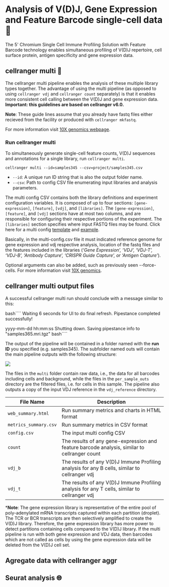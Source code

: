 # Analysis of V(D)J, Gene Expression and Feature Barcode single-cell data :art:
The 5' Chromium Single Cell Immune Profiling Solution with Feature Barcode technology enables simultaneous profiling of V(D)J repertoire, cell surface protein, antigen specificity and gene expression data.

## cellranger multi :octopus:

The cellranger multi pipeline enables the analysis of these multiple library types together. The advantage of using the multi pipeline (as opposed to using `cellranger vdj` and `cellranger count` separately) is that it enables more consistent cell calling between the V(D)J and gene expression data. **Important: this guidelines are based on cellranger v6.0.**

**Note**: These guide lines assume that you already have fastq files either recieved from the facility or produced with `cellranger mkfastq`.

For more information visit [10X genomics webpage](https://support.10xgenomics.com/single-cell-vdj/software/pipelines/latest/using/multi).

### Run cellranger multi

To simultaneously generate single-cell feature counts, V(D)J sequences and annotations for a single library, run `cellranger multi`.

````
cellranger multi --id=samples345 --csv=project/samples345.csv
````

* `--id`: A unique run ID string that is also the output folder name.
* `--csv`: Path to config CSV file enumerating input libraries and analysis parameters.

The multi config CSV contains both the library definitions and experiment configuration variables. It is composed of up to four sections: `[gene-expression]`, `[feature]`, `[vdj]`, and `[libraries]`. The `[gene-expression]`, `[feature]`, and `[vdj]` sections have at most two columns, and are responsible for configuring their respective portions of the experiment. The `[libraries]` section specifies where input FASTQ files may be found. Click here for a multi config [template](https://github.com/patriciasolesanchez/PSlab/blob/master/Single_cell_RNAseq_10x/Multi-modal/multi_config_template.csv) and [example](https://github.com/patriciasolesanchez/PSlab/blob/master/Single_cell_RNAseq_10x/Multi-modal/multi_config_example.csv).

Basically, in the multi-config.csv file it must indicated reference genome for gene expression and vdj respective analysis, location of the fastq files and the features included in the libraries (*‘Gene Expression’, ‘VDJ’, ‘VDJ-T’, ‘VDJ-B’, ‘Antibody Capture’, ‘CRISPR Guide Capture’, or ‘Antigen Capture’*).

Optional arguments can also be added, such as previously seen --force-cells. For more information visit [10X genomics](https://support.10xgenomics.com/single-cell-vdj/software/pipelines/latest/using/multi).


## cellranger multi output files

A successful cellranger multi run should conclude with a message similar to this:

bash````
Waiting 6 seconds for UI to do final refresh.
Pipestance completed successfully!
 
yyyy-mm-dd hh:mm:ss Shutting down.
Saving pipestance info to "samples365.mri.tgz"
bash````

The output of the pipeline will be contained in a folder named with the **run ID** you specified (e.g. samples345). The subfolder named outs will contain the main pipeline outputs with the following structure:

![](https://support.10xgenomics.com/img/single-cell-vdj/multi-output-dir-structure.png)

The files in the `multi` folder contain raw data, i.e., the data for all barcodes including cells and background, while the files in the `per_sample_outs` directory are the filtered files, i.e. for cells in this sample. The pipeline also outputs a copy of the input VDJ reference in the `vdj_reference` directory.

| File Name            | Description                              |
|----------------------|------------------------------------------|
| `web_summary.html` | Run summary metrics and charts in HTML format |
| `metrics_summary.csv`  | Run summary metrics in CSV format        |
| `config.csv`           | The input multi config CSV               |
| `count`                | The results of any gene-expression and feature barcode analysis, similar to cellranger count |
| `vdj_b`                | The results of any V(D)J Immune Profiling analysis for any B cells, similar to cellranger vdj |
| `vdj_t`                | The results of any V(D)J Immune Profiling analysis for any T cells, similar to cellranger vdj |



***Note**: The gene expression library is representative of the entire pool of poly-adenylated mRNA transcripts captured within each partition (droplet). The TCR or BCR transcripts are then selectively amplified to create the V(D)J library. Therefore, the gene expression library has more power to detect partitions containing cells compared to the V(D)J library. If the multi pipeline is run with both gene expression and VDJ data, then barcodes which are not called as cells by using the gene expression data will be deleted from the V(D)J cell set.


## Agregate data with cellranger aggr



## Seurat analysis :globe_with_meridians:

